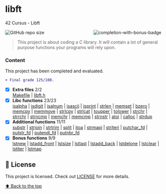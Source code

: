 # libft
42 Cursus - Libft

<img src="https://game.42sp.org.br/static/assets/achievements/libftm.png" alt="completion-with-bonus-badge" align="right">

![GitHub repo size](https://img.shields.io/github/repo-size/iuricode/README-template?style=for-the-badge)

> This project is about coding a C library.
It will contain a lot of general purpose functions your programs will rely upon.

### Content
This project has been completed and evaluated.
```diff
+ Final grade 125/100.
```
- [x] **Extra files** 2/2<br>
[Makefile](https://github.com/huedits/libft/blob/main/Makefile)
| [libft.h](https://github.com/huedits/libft/blob/main/libft.h)
- [x] **Libc functions** 23/23<br>
 [isalpha](https://github.com/huedits/libft/blob/main/ft_isalpha.c)
| [isdigit](https://github.com/huedits/libft/blob/main/ft_isdigit.c)
| [isalnum](https://github.com/huedits/libft/blob/main/ft_isalnum.c)
| [isascii](https://github.com/huedits/libft/blob/main/ft_isascii.c)
| [isprint](https://github.com/huedits/libft/blob/main/ft_isprint.c)
| [strlen](https://github.com/huedits/libft/blob/main/ft_strlen.c)
| [memset](https://github.com/huedits/libft/blob/main/ft_memset.c)
| [bzero](https://github.com/huedits/libft/blob/main/ft_bzero.c)
| [memcpy](https://github.com/huedits/libft/blob/main/ft_memcpy.c)
| [memmove](https://github.com/huedits/libft/blob/main/ft_memmove.c)
| [strlcpy](https://github.com/huedits/libft/blob/main/ft_strlcpy.c)
| [strlcat](https://github.com/huedits/libft/blob/main/ft_strlcat.c)
| [toupper](https://github.com/huedits/libft/blob/main/ft_toupper.c)
| [tolower](https://github.com/huedits/libft/blob/main/ft_tolower.c)
| [strchr](https://github.com/huedits/libft/blob/main/ft_strchr.c)
| [strrchr](https://github.com/huedits/libft/blob/main/ft_strrchr.c)
| [strncmp](https://github.com/huedits/libft/blob/main/ft_strncmp.c)
| [memchr](https://github.com/huedits/libft/blob/main/ft_memchr.c)
| [memcmp](https://github.com/huedits/libft/blob/main/ft_memcmp.c)
| [strnstr](https://github.com/huedits/libft/blob/main/ft_strnstr.c)
| [atoi](https://github.com/huedits/libft/blob/main/ft_atoi.c)
| [calloc](https://github.com/huedits/libft/blob/main/ft_calloc.c)
| [strdup](https://github.com/huedits/libft/blob/main/ft_strdup.c)
- [x] **Additional functions** 11/11 <br>
[substr](https://github.com/huedits/libft/blob/main/ft_substr.c)
| [strjoin](https://github.com/huedits/libft/blob/main/ft_strjoin.c)
| [strtrim](https://github.com/huedits/libft/blob/main/ft_strtrim.c)
| [split](https://github.com/huedits/libft/blob/main/ft_split.c)
| [itoa](https://github.com/huedits/libft/blob/main/ft_itoa.c)
| [strmapi](https://github.com/huedits/libft/blob/main/ft_strmapi.c)
| [striteri](https://github.com/huedits/libft/blob/main/ft_striteri.c)
| [putchar_fd](https://github.com/huedits/libft/blob/main/ft_putchar_fd.c)
| [putstr_fd](https://github.com/huedits/libft/blob/main/ft_putstr_fd.c)
| [putendl_fd](https://github.com/huedits/libft/blob/main/ft_putendl_fd.c)
| [putnbr_fd](https://github.com/huedits/libft/blob/main/ft_putnbr_fd.c)
- [x] **Bonus functions** 9/9<br>
[lstnew](https://github.com/huedits/libft/blob/main/ft_lstnew.c)
| [lstadd_front](https://github.com/huedits/libft/blob/main/ft_lstadd_front.c)
| [lstsize](https://github.com/huedits/libft/blob/main/ft_lstsize.c)
| [lstlast](https://github.com/huedits/libft/blob/main/ft_lstlast.c)
| [lstadd_back](https://github.com/huedits/libft/blob/main/ft_lstadd_back.c)
| [lstdelone](https://github.com/huedits/libft/blob/main/ft_lstdelone.c)
| [lstclear](https://github.com/huedits/libft/blob/main/ft_lstclear.c)
| [lstiter](https://github.com/huedits/libft/blob/main/ft_lstiter.c)
| [lstmap](https://github.com/huedits/libft/blob/main/ft_lstmap.c)

## 📝 License

This project is licensed. Check out [LICENSE](LICENSE.md) for more details.

[⬆ Back to the top](#libft)<br>
